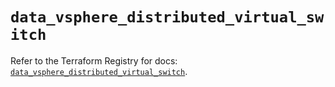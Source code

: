 # `data_vsphere_distributed_virtual_switch`

Refer to the Terraform Registry for docs: [`data_vsphere_distributed_virtual_switch`](https://registry.terraform.io/providers/hashicorp/vsphere/2.6.1/docs/data-sources/distributed_virtual_switch).
